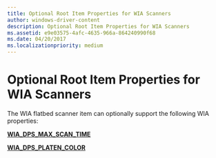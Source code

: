 ```yaml
---
title: Optional Root Item Properties for WIA Scanners
author: windows-driver-content
description: Optional Root Item Properties for WIA Scanners
ms.assetid: e9e03575-4afc-4635-966a-864240990f68
ms.date: 04/20/2017
ms.localizationpriority: medium
---
```


# Optional Root Item Properties for WIA Scanners


The WIA flatbed scanner item can optionally support the following WIA properties:

[**WIA\_DPS\_MAX\_SCAN\_TIME**](https://msdn.microsoft.com/library/windows/hardware/ff551403)

[**WIA\_DPS\_PLATEN\_COLOR**](https://msdn.microsoft.com/library/windows/hardware/ff551420)

 

 




